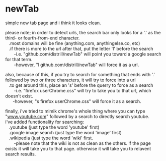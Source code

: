 newTab
======
simple new tab page and i think it looks clean.

please note; in order to detect urls, the search bar only looks for a '.' as the third- or fourth-from-end character.<br>
  &nbsp;&nbsp;&nbsp;.most domains will be fine (anything.com, anythingelse.co, etc)<br>
  &nbsp;&nbsp;&nbsp;.if there is more to the url after that, put the letter 'l' before the search<br>
  &nbsp;&nbsp;&nbsp;&nbsp;&nbsp;&nbsp;  -i.e. "github.com/distrill/newTab" will point you toward a google search for that term.<br>
  &nbsp;&nbsp;&nbsp;&nbsp;&nbsp;&nbsp;  -however, "l github.com/distrill/newTab" will force it as a url.<br>

also, because of this, if you try to search for something that ends with '.' followed by two or three characters, it will try to force into a url<br>
  &nbsp;&nbsp;&nbsp;.to get around this, place an 's' before the querry to force as a search<br>
  &nbsp;&nbsp;&nbsp;&nbsp;&nbsp;&nbsp;  -i.e. "firefox userChrome.css" will try to take you to that url, which doesn't exist.<br>
  &nbsp;&nbsp;&nbsp;&nbsp;&nbsp;&nbsp;-however, "s firefox userChrome.css" will force it as a search.<br>
  
finally, i've tried to mimik chrome's whole thing where you can type "www.youtube.com" followed by a search to directly search youtube.<br>
i've added functionality for searching:<br>
  &nbsp;&nbsp;&nbsp;.youtube (just type the word 'youtube' first)<br>
  &nbsp;&nbsp;&nbsp;.google image search (just type the word 'image' first)<br>
  &nbsp;&nbsp;&nbsp;.wikipedia (just type the word 'wiki' first.<br>
  &nbsp;&nbsp;&nbsp;&nbsp;&nbsp;&nbsp;  -please note that the wiki is not as clean as the others. if the page exists it will take you to that page. otherwise it will take you to relavent search results.<br>
